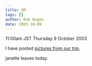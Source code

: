 ```yaml
---
title: AM
tags: []
author: Rob Nugen
date: 2003-10-09
---
```


<p class=date>11:00am JST Thursday 9 October 2003</p>

<p>I have posted <a
href="/images/travel/japan2003-2004/005_janette-trip/">pictures from
our trip</a>.</p>

<p>janette leaves today.</p>

